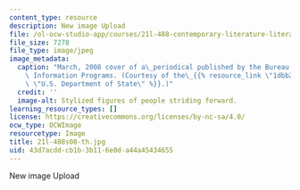 ```yaml
---
content_type: resource
description: New image Upload
file: /ol-ocw-studio-app/courses/21l-488-contemporary-literature-literature-development-and-human-rights-spring-2008/43d7acddcb1b3b116e0da44a45434655_21l-488s08-th.jpg
file_size: 7278
file_type: image/jpeg
image_metadata:
  caption: "March, 2008 cover of a\_periodical published by the Bureau of International\
    \ Information Programs. (Courtesy of the\_{{% resource_link \"1dbb23ac-7588-4cca-8e39-e977b1b55253\"\
    \ \"U.S. Department of State\" %}}.)"
  credit: ''
  image-alt: Stylized figures of people striding forward.
learning_resource_types: []
license: https://creativecommons.org/licenses/by-nc-sa/4.0/
ocw_type: OCWImage
resourcetype: Image
title: 21l-488s08-th.jpg
uid: 43d7acdd-cb1b-3b11-6e0d-a44a45434655
---
```

New image Upload